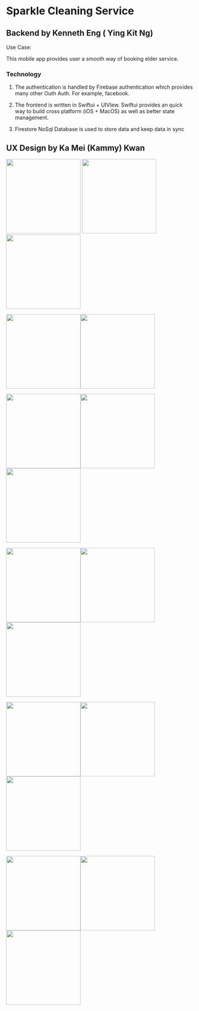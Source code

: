 #  Sparkle Cleaning Service 

## Backend by Kenneth Eng ( Ying Kit Ng)

Use Case:

This mobile app provides user a smooth way of booking elder service. 

### Technology 

1. The authentication is handled by Firebase authentication which provides many other Outh Auth. For example, facebook. 

2. The frontend is written in Swiftui + UIVIew. Swiftui provides an quick way to build cross platform (iOS + MacOS) as well as better state management. 

3. Firestore NoSql Database is used to store data and keep data in  sync 



## UX Design  by Ka Mei (Kammy) Kwan


<img src="https://github.com/kent5i5/SparkleCleaningService/blob/main/doc/home.png" width="200" > <img src="https://github.com/kent5i5/SparkleCleaningService/blob/main/doc/home2.png" width="200" ><img src="https://github.com/kent5i5/SparkleCleaningService/blob/main/doc/home3.png" width="200" >

<img src="https://github.com/kent5i5/SparkleCleaningService/blob/main/doc/login.png" width="200" ><img src="https://github.com/kent5i5/SparkleCleaningService/blob/main/doc/start.png" width="200" >

<img src="https://github.com/kent5i5/SparkleCleaningService/blob/main/doc/calender.png" width="200" ><img src="https://github.com/kent5i5/SparkleCleaningService/blob/main/doc/profile.png" width="200" ><img src="https://github.com/kent5i5/SparkleCleaningService/blob/main/doc/settings.png" width="200" >

<img src="https://github.com/kent5i5/SparkleCleaningService/blob/main/doc/select_service.png" width="200" ><img src="https://github.com/kent5i5/SparkleCleaningService/blob/main/doc/select_service2.png" width="200" ><img src="https://github.com/kent5i5/SparkleCleaningService/blob/main/doc/select_service3.png" width="200" >

<img src="https://github.com/kent5i5/SparkleCleaningService/blob/main/doc/select_service4.png" width="200" ><img src="https://github.com/kent5i5/SparkleCleaningService/blob/main/doc/select_service5.png" width="200" ><img src="https://github.com/kent5i5/SparkleCleaningService/blob/main/doc/select_service6.png" width="200" >

<img src="https://github.com/kent5i5/SparkleCleaningService/blob/main/doc/select_service7.png" width="200" ><img src="https://github.com/kent5i5/SparkleCleaningService/blob/main/doc/select_service8.png" width="200" ><img src="https://github.com/kent5i5/SparkleCleaningService/blob/main/doc/select_service9.png" width="200" >






